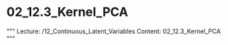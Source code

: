 # 02_12.3_Kernel_PCA

"""
Lecture: /12_Continuous_Latent_Variables
Content: 02_12.3_Kernel_PCA
"""


